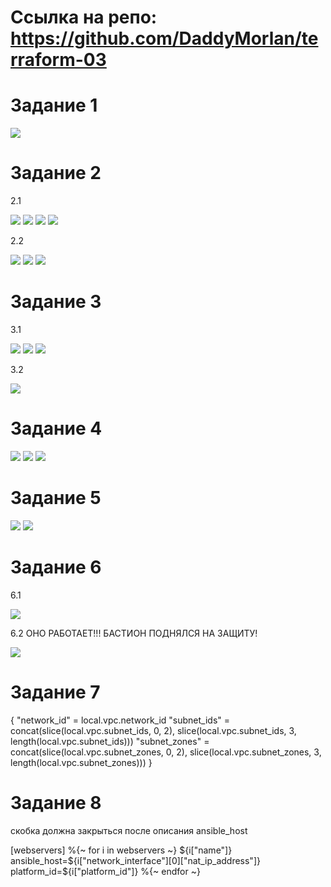 # Ссылка на репо: https://github.com/DaddyMorlan/terraform-03
# Задание 1

![](https://github.com/DaddyMorlan/terraform-03/blob/main/terraform-3/1.png)


# Задание 2

2.1

![](https://github.com/DaddyMorlan/terraform-03/blob/main/terraform-3/2.1%20count-vm.png)
![](https://github.com/DaddyMorlan/terraform-03/blob/main/terraform-3/2.1%20main.png)
![](https://github.com/DaddyMorlan/terraform-03/blob/main/terraform-3/2.1%20terraform%20tfvars.png)
![](https://github.com/DaddyMorlan/terraform-03/blob/main/terraform-3/2.1%20variables.png)

2.2

![](https://github.com/DaddyMorlan/terraform-03/blob/main/terraform-3/2.2%20foreach.png)
![](https://github.com/DaddyMorlan/terraform-03/blob/main/terraform-3/2.2%20local%20ssh.png)
![](https://github.com/DaddyMorlan/terraform-03/blob/main/terraform-3/2.2%20new%20vars.png)

# Задание 3

3.1

![](https://github.com/DaddyMorlan/terraform-03/blob/main/terraform-3/3.1%20disk%20vm.png)
![](https://github.com/DaddyMorlan/terraform-03/blob/main/terraform-3/3.1%20tfvars.png)
![](https://github.com/DaddyMorlan/terraform-03/blob/main/terraform-3/3.1%20vars.png)

3.2

![](https://github.com/DaddyMorlan/terraform-03/blob/main/terraform-3/3.2%20vm%20create.png)

# Задание 4

![](https://github.com/DaddyMorlan/terraform-03/blob/main/terraform-3/4%20code.png)
![](https://github.com/DaddyMorlan/terraform-03/blob/main/terraform-3/4%20inventory.png)
![](https://github.com/DaddyMorlan/terraform-03/blob/main/terraform-3/4%20tf.png)

# Задание 5

![](https://github.com/DaddyMorlan/terraform-03/blob/main/terraform-3/5%20code.png)
![](https://github.com/DaddyMorlan/terraform-03/blob/main/terraform-3/4%20tf.png)

# Задание 6

6.1

![](https://github.com/DaddyMorlan/terraform-03/blob/main/terraform-3/6.1%20apply.jpg)

6.2 ОНО РАБОТАЕТ!!! БАСТИОН ПОДНЯЛСЯ НА ЗАЩИТУ!

![](https://github.com/DaddyMorlan/terraform-03/blob/main/terraform-3/6.2.jpg)

# Задание 7

{
  "network_id"   = local.vpc.network_id
  "subnet_ids"   = concat(slice(local.vpc.subnet_ids, 0, 2), slice(local.vpc.subnet_ids, 3, length(local.vpc.subnet_ids)))
  "subnet_zones" = concat(slice(local.vpc.subnet_zones, 0, 2), slice(local.vpc.subnet_zones, 3, length(local.vpc.subnet_zones)))
}

# Задание 8

скобка должна закрыться после описания ansible_host

[webservers]
%{~ for i in webservers ~}
${i["name"]} ansible_host=${i["network_interface"][0]["nat_ip_address"]} platform_id=${i["platform_id"]}
%{~ endfor ~}
